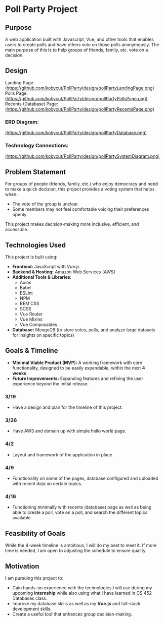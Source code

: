 # Poll Party Project  

## Purpose
A web application built with Javascript, Vue, and other tools that enables users to create polls and have others vote on those polls anonymously. The main purpose of this is to help groups of friends, family, etc. vote on a decision.

## Design
Landing Page:
[(https://github.com/kobycut/PollParty/design/pollPartyLandingPage.png)](https://github.com/kobycut/PollParty/blob/main/design/pollPartyLandingPage.png) </br>
Polls Page:
[(https://github.com/kobycut/PollParty/design/pollPartyPollsPage.png)](https://github.com/kobycut/PollParty/blob/main/design/pollPartyPollsPage.png) </br>
Recents (Database) Page:
[(https://github.com/kobycut/PollParty/design/pollPartyRecentsPage.png)](https://github.com/kobycut/PollParty/blob/main/design/pollPartyRecentsPage.png) </br>

### ERD Diagram:
[(https://github.com/kobycut/PollParty/design/pollPartyDatabase.png)](https://github.com/kobycut/PollParty/blob/main/design/pollPartyDatabase.png) </br>

### Technology Connections:
[(https://github.com/kobycut/PollParty/design/pollPartySystemDiagram.png)](https://github.com/kobycut/PollParty/blob/main/design/pollPartySystemDiagram.png) </br>

## Problem Statement  
For groups of people (friends, family, etc.) who enjoy democracy and need to make a quick decision, this project provides a voting system that helps when:  
- The vote of the group is unclear.  
- Some members may not feel comfortable voicing their preferences openly.  

This project makes decision-making more inclusive, efficient, and accessible.  

## Technologies Used  
This project is built using:  
- **Frontend:** JavaScript with Vue.js  
- **Backend & Hosting:** Amazon Web Services (AWS)  
- **Additional Tools & Libraries:**  
  - Axios  
  - Babel  
  - ESLint  
  - NPM  
  - BEM CSS  
  - SCSS  
  - Vue Router  
  - Vue Mixins  
  - Vue Composables  
- **Database:** MongoDB (to store votes, polls, and analyze large datasets for insights on specific topics)  

## Goals & Timeline  
- **Minimal Viable Product (MVP):** A working framework with core functionality, designed to be easily expandable, within the next **4 weeks**.  
- **Future Improvements:** Expanding features and refining the user experience beyond the initial release.
### 3/19
- Have a design and plan for the timeline of this project.
### 3/26
- Have AWS and domain up with simple hello world page.
### 4/2
- Layout and framework of the application in place.
### 4/9
- Functionality on some of the pages, database configured and uploaded with recent data on certain topics.
### 4/16
- Functioning minimally with recents (database) page as well as being able to create a poll, vote on a poll, and search the different topics available.
## Feasibility of Goals  
While the 4-week timeline is ambitious, I will do my best to meet it. If more time is needed, I am open to adjusting the schedule to ensure quality.  

## Motivation  
I am pursuing this project to:  
- Gain hands-on experience with the technologies I will use during my upcoming **internship** while also using what I have learned in CS 452 Databases class.  
- Improve my database skills as well as my **Vue.js** and full-stack development skills.
- Create a useful tool that enhances group decision-making.
